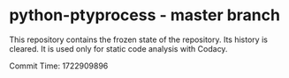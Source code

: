 # python-ptyprocess - master branch

This repository contains the frozen state of the repository.
Its history is cleared. It is used only for static code
analysis with Codacy.

Commit Time: 1722909896